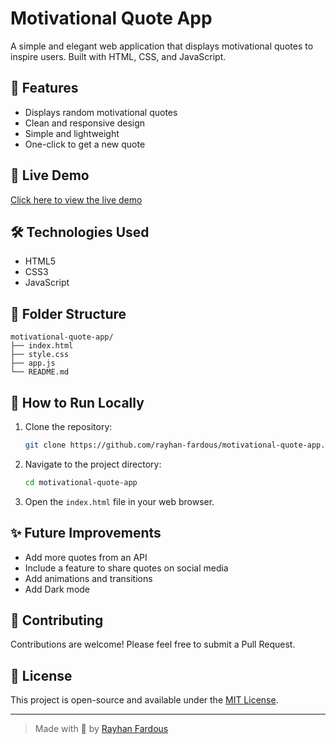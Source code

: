 # Motivational Quote App

A simple and elegant web application that displays motivational quotes to inspire users. Built with HTML, CSS, and JavaScript.

## 🌟 Features

- Displays random motivational quotes
- Clean and responsive design
- Simple and lightweight
- One-click to get a new quote

## 🚀 Live Demo

[Click here to view the live demo](https://rayhan-fardous.github.io/motivational-quote-app/)

## 🛠️ Technologies Used

- HTML5
- CSS3
- JavaScript

## 📁 Folder Structure

```
motivational-quote-app/
├── index.html
├── style.css
├── app.js
└── README.md
```

## 🔧 How to Run Locally

1. Clone the repository:
   ```bash
   git clone https://github.com/rayhan-fardous/motivational-quote-app.git
   ```

2. Navigate to the project directory:
   ```bash
   cd motivational-quote-app
   ```

3. Open the `index.html` file in your web browser.

## ✨ Future Improvements

- Add more quotes from an API
- Include a feature to share quotes on social media
- Add animations and transitions
- Add Dark mode

## 🙌 Contributing

Contributions are welcome! Please feel free to submit a Pull Request.

## 📄 License

This project is open-source and available under the [MIT License](https://github.com/rayhan-fardous/motivational-quote-app?tab=MIT-1-ov-file).

---

> Made with 💖 by [Rayhan Fardous](https://github.com/rayhan-fardous)
